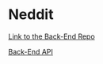 # Neddit

[Link to the Back-End Repo](https://github.com/mxgoddard/BE2-northcoders-news)

[Back-End API](https://ncreddit.herokuapp.com/)